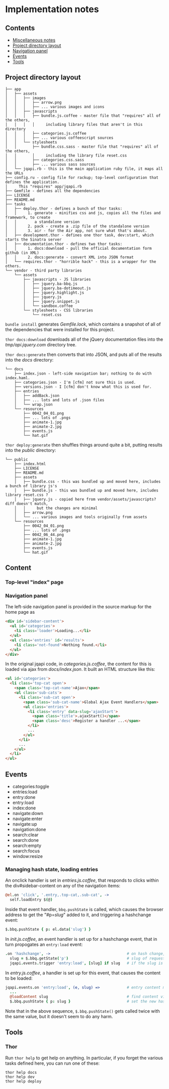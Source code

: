 ﻿# Implementation notes

## Contents

* [Miscellaneous notes](#miscellaneous-notes)
* [Project directory layout](#project-directory-layout)
* [Navigation panel](#navigation-panel)
* [Events](#events)
* [Tools](#tools)


## Project directory layout

```
├── app
│   ├── assets
│   │   ├── images
│   │   │   ├── arrow.png
│   │   │   ├── ... various images and icons
│   │   ├── javascripts
│   │   │   ├── bundle.js.coffee - master file that "requires" all of the others,
│   │   │   │     including library files that aren't in this directory
│   │   │   ├── categories.js.coffee
│   │   │   ├── ... various coffeescript sources
│   │   └── stylesheets
│   │       ├── bundle.css.sass - master file that "requires" all of the others,
│   │       │     including the library file reset.css
│   │       ├── categories.css.sass
│   │       ├── ... various sass sources
│   └── jqapi.rb - this is the main application ruby file, it maps all the URLs
├── config.ru - config file for rackup; top-level configuration that defines the application.
│     This "requires" app/jqapi.rb
├── Gemfile - defines all the dependencies
├── LICENSE
├── README.md
├── tasks
│   ├── deploy.thor - defines a bunch of thor tasks:
│   │     1. generate - minifies css and js, copies all the files and framework, to create
│   │        a standalone version
│   │     2. pack - create a .zip file of the standalone version
│   │     3. air - for the Air app, not sure what that's about.
│   ├── development.thor - defines one thor task, dev:start, which starts the Sinatra server
│   ├── documentation.thor - defines two thor tasks:
│   │     1. docs:download - pull the official documentation form github (in XML)
│   │     2. docs:generate - convert XML into JSON format
│   └── requires.thor - "horrible hack" - this is a wrapper for the others.
└── vendor - third party libraries
    └── assets
        ├── javascripts - JS libraries
        │   ├── jquery.ba-bbq.js
        │   ├── jquery.ba-dotimeout.js
        │   ├── jquery.highlight.js
        │   ├── jquery.js
        │   ├── jquery.snippet.js
        │   └── sandbox.coffee
        └── stylesheets - CSS libraries
            └── reset.css
```

`bundle install` generates *Gemfile.lock*, which contains a snapshot of all of the
dependencies that were installed for this project.

`thor docs:download` downloads all of the jQuery documentation files into the
*tmp/api.jquery.com* directory tree.

`thor docs:generate` then converts that into JSON, and puts all of the results into
the *docs* directory:

```
└── docs
    ├── index.json - left-side navigation bar; nothing to do with index.haml.
    ├── categories.json - I'm [cfm] not sure this is used.
    ├── versions.json - I [cfm] don't know what this is used for.
    ├── entries
    │   ├── addBack.json
    │   ├── ... lots and lots of .json files
    │   └── wrap.json
    └── resources
        ├── 0042_04_01.png
        ├── ... lots of .pngs
        ├── animate-1.jpg
        ├── animate-2.jpg
        ├── events.js
        └── hat.gif
```

`thor deploy:generate` then shuffles things around quite a bit, putting results into the
*public* directory:

```
└── public
    ├── index.html
    ├── LICENSE
    ├── README.md
    ├── assets
    │   ├── bundle.css - this was bundled up and moved here, includes a bunch of library js's
    │   ├── bundle.js - this was bundled up and moved here, includes library reset.css ?
    │   ├── jquery.js - copied here from vendor/assets/javascripts?  diff doesn't match,
    │   │     but the changes are minimal
    │   ├── arrow.png
    │   └── ... various images and tools originally from assets
    └── resources
        ├── 0042_04_01.png
        ├── ... lots of .pngs
        ├── 0042_06_44.png
        ├── animate-1.jpg
        ├── animate-2.jpg
        ├── events.js
        └── hat.gif
```


## Content

### Top-level "index" page



### Navigation panel

The left-side navigation panel is provided in the source markup for the home page
as

```html
<div id='sidebar-content'>
  <ul id='categories'>
    <li class='loader'>Loading...</li>
  </ul>
  <ul class='entries' id='results'>
    <li class='not-found'>Nothing found.</li>
  </ul>
</div>
```

In the original jqapi code, in *categories.js.coffee*, the content for this is loaded
via ajax from *docs/index.json*.  It built an HTML structure like this:

```html
<ul id='categories'>
  <li class='top-cat open'>
    <span class='top-cat-name'>Ajax</span>
    <ul class='sub-cats'>
      <li class='sub-cat open'>
        <span class='sub-cat-name'>Global Ajax Event Handlers</span>
        <ul class='entries'>
          <li class='entry' data-slug='ajaxStart'>
            <span class='title'>.ajaxStart()</span>
            <span class='desc'>Register a handler ...</span>
          </li>
          ...
        </ul>
      </li>
      ...
    </ul>
  </li>
</ul>
```


## Events

* categories:toggle
* entries:load
* entry:done
* entry:load
* index:done
* navigate:down
* navigate:enter
* navigate:up
* navigation:done
* search:clear
* search:done
* search:empty
* search:focus
* window:resize


### Managing hash state, loading entries

An onclick handler is set in *entries.js.coffee*, that responds to clicks within the
div#sidebar-content on any of the navigation items:

```coffee
@el.on 'click', '.entry,.top-cat,.sub-cat', ->
  self.loadEntry $(@)
```

Inside that event handler, `bbq.pushState` is called, which causes the browser
address to get the "#p=*slug*" added to it, and triggering a hashchange event:

```coffee
$.bbq.pushState { p: el.data('slug') }
```

In *init.js.coffee*, an event handler is set up for a hashchange event, that
in turn propogates an `entry:load` event:

```coffee
.on 'hashchange', ->                                  # on hash change, happens in entry load
  slug = $.bbq.getState('p')                          # slug of requested entry
  jqapi.events.trigger 'entry:load', [slug] if slug   # if the slug is set load the entry
```

In *entry.js.coffee*, a handler is set up for this event, that causes the content to
be loaded:

```coffee
jqapi.events.on 'entry:load', (e, slug) =>            # entry content must be loaded on this event
  ...
  @loadContent slug                                   # find content via the slug
  $.bbq.pushState { p: slug }                         # set the new hash state with old #p= format
```

Note that in the above sequence, `$.bbq.pushState()` gets called twice with the same
value, but it doesn't seem to do any harm.



## Tools

### Thor

Run `thor help` to get help on anything.  In particular, if you forget the various tasks
defined here, you can run one of these:

```
thor help docs
thor help dev
thor help deploy
```

